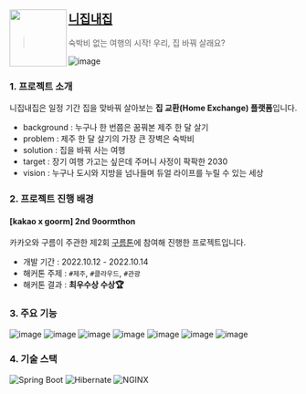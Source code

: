 ## <img align="left" src="https://user-images.githubusercontent.com/58380158/195978418-e86a5c51-afa6-4aac-acb4-8a2bae2b2922.png" width="100px" /> [니집내집](https://nizipnaezip.vercel.app/)
> 숙박비 없는 여행의 시작! 우리, 집 바꿔 살래요?

![image](https://user-images.githubusercontent.com/58380158/195978056-c119d203-37c6-421f-ade8-7976039c716a.png)</div>

### 1. 프로젝트 소개
니집내집은 일정 기간 집을 맞바꿔 살아보는 **집 교환(Home Exchange) 플랫폼**입니다.

- background : 누구나 한 번쯤은 꿈꿔본 제주 한 달 살기
- problem : 제주 한 달 살기의 가장 큰 장벽은 숙박비
- solution : 집을 바꿔 사는 여행
- target : 장기 여행 가고는 싶은데 주머니 사정이 팍팍한 2030
- vision : 누구나 도시와 지방을 넘나들며 듀얼 라이프를 누릴 수 있는 세상

### 2. 프로젝트 진행 배경
#### [kakao x goorm] 2nd 9oormthon
카카오와 구름이 주관한 제2회 [구름톤](https://9oormthon.goorm.io/)에 참여해 진행한 프로젝트입니다.
- 개발 기간 : 2022.10.12 - 2022.10.14
- 해커톤 주제 : `#제주`, `#클라우드`, `#관광`
- 해커톤 결과 : **최우수상 수상🏆**

### 3. 주요 기능
![image](https://user-images.githubusercontent.com/58380158/195978845-ddaf267c-c712-429b-b40f-eb69abddadf8.png)
![image](https://user-images.githubusercontent.com/58380158/195978861-8d854912-c87c-426b-9472-3b194ef1277e.png)
![image](https://user-images.githubusercontent.com/58380158/201467886-e74cb119-e839-4120-ae79-657c6f04536d.png)
![image](https://user-images.githubusercontent.com/58380158/201467892-fe82ddaa-79c7-45df-a3fa-f0164c61ad7d.png)
![image](https://user-images.githubusercontent.com/58380158/195978910-b12939a0-fef7-41ae-a079-79db033ac1d2.png)
![image](https://user-images.githubusercontent.com/58380158/195978933-2577bf95-6c0f-4f7c-a3b0-1d89985b73e4.png)
![image](https://user-images.githubusercontent.com/58380158/195978949-2169bd4f-33f5-4923-a73e-74dd42fb162d.png)

### 4. 기술 스택
![Spring Boot](https://img.shields.io/badge/SpringBoot-6DB33F?style=for-the-badge&logo=SpringBoot&logoColor=white)
![Hibernate](https://img.shields.io/badge/Hibernate-59666C?style=for-the-badge&logo=Hibernate&logoColor=white)
![NGINX](https://img.shields.io/badge/NGINX-009639?style=for-the-badge&logo=NGINX&logoColor=white)
